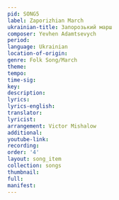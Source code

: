 ```yaml
---
pid: SONG5
label: Zaporizhian March
ukrainian-title: Запорозький марш
composer: Yevhen Adamtsevych
period:
language: Ukrainian
location-of-origin:
genre: Folk Song/March
theme:
tempo:
time-sig:
key:
description:
lyrics:
lyrics-english:
translator:
lyricist:
arrangement: Victor Mishalow
additional:
youtube-link:
recording:
order: '4'
layout: song_item
collection: songs
thumbnail:
full:
manifest:
---
```

